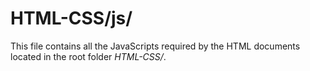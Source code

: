 # HTML-CSS/js/
This file contains all the JavaScripts required by the HTML documents located in the root folder *HTML-CSS/*.
